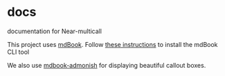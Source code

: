 # docs
documentation for Near-multicall  

This project uses [mdBook](https://rust-lang.github.io/mdBook/index.html). Follow [these instructions](https://rust-lang.github.io/mdBook/guide/installation.html) to install the mdBook CLI tool

We also use [mdbook-admonish](https://tommilligan.github.io/mdbook-admonish/overview.html) for displaying beautiful callout boxes.
